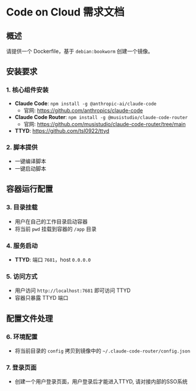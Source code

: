 # Code on Cloud 需求文档

## 概述
请提供一个 Dockerfile，基于 `debian:bookworm` 创建一个镜像。

## 安装要求

### 1. 核心组件安装
- **Claude Code**: `npm install -g @anthropic-ai/claude-code`
  - 官网: https://github.com/anthropics/claude-code
- **Claude Code Router**: `npm install -g @musistudio/claude-code-router`
  - 官网: https://github.com/musistudio/claude-code-router/tree/main
- **TTYD**: https://github.com/tsl0922/ttyd

### 2. 脚本提供
- 一键编译脚本
- 一键启动脚本

## 容器运行配置

### 3. 目录挂载
- 用户在自己的工作目录启动容器
- 将当前 `pwd` 挂载到容器的 `/app` 目录

### 4. 服务启动
- **TTYD**: 端口 `7681`，host `0.0.0.0`

### 5. 访问方式
- 用户访问 `http://localhost:7681` 即可访问 TTYD
- 容器只暴露 TTYD 端口

## 配置文件处理

### 6. 环境配置
- 将当前目录的 `config` 拷贝到镜像中的 `~/.claude-code-router/config.json`

### 7. 登录页面
- 创建一个用户登录页面，用户登录后才能进入TTYD, 请对接内部的SSO系统